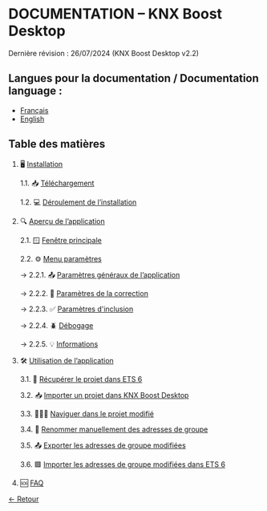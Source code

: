 # DOCUMENTATION – KNX Boost Desktop

Dernière révision : 26/07/2024 (KNX Boost Desktop v2.2)

## Langues pour la documentation / Documentation language :
- [Français](README.md)
- [English](README-EN.md)

## Table des matières
1. 🖥 [Installation](Installation/installation.md)

   1.1. 📥 [Téléchargement](Installation/telechargement.md)

   1.2. 💻 [Déroulement de l’installation](Installation/installationdelapplication.md)

2. 🔍 [Aperçu de l’application](ApplicationOverview/appOverview.md)

   2.1. 🪟 [Fenêtre principale](ApplicationOverview/fenetreprincipale.md)

   2.2. ⚙️ [Menu paramètres](ApplicationOverview/menuparametres.md)

   → 2.2.1. 📤 [Paramètres généraux de l’application](ApplicationOverview/menuparametres.md#paramètres-généraux-de-lapplication)

   → 2.2.2. 📝 [Paramètres de la correction](ApplicationOverview/menuparametres.md#paramètres-de-la-correction)

   → 2.2.3. ✅ [Paramètres d'inclusion](ApplicationOverview/menuparametres.md#paramètres-dinclusion)

   → 2.2.4. 🪲 [Débogage](ApplicationOverview/menuparametres.md#débogage)

   → 2.2.5. 💡 [Informations](ApplicationOverview/menuparametres.md#informations)

3. 🛠 [Utilisation de l’application](UtilisationApplication/utilisation.md)

   3.1. 📁 [Récupérer le projet dans ETS 6](UtilisationApplication/recuperer-projet-dans-ets6.md)

   3.2. 📥 [Importer un projet dans KNX Boost Desktop](UtilisationApplication/importer-un-projet-dans-knx-boost-desktop.md)

   3.3. 🚶‍♂️‍➡️ [Naviguer dans le projet modifié](UtilisationApplication/naviguer-dans-le-projet-modifie.md)

   3.4. 📝 [Renommer manuellement des adresses de groupe](UtilisationApplication/renommer-manuellement-des-adresses-de-groupe.md)

   3.5. 📤 [Exporter les adresses de groupe modifiées](UtilisationApplication/exporter-adresses-de-groupe-modifiees.md)

   3.6. 🟩 [Importer les adresses de groupe modifiées dans ETS 6](UtilisationApplication/importer-adresses-de-groupe-modifiees-dans-ets6.md)

4. 🆘 [FAQ](FAQ/faq.md)


[← Retour](../)
